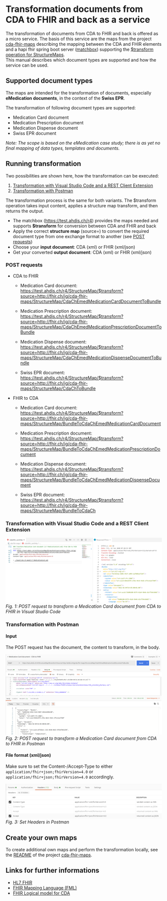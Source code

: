 # Transformation documents from CDA to FHIR and back as a service

The transformation of documents from CDA to FHIR and back is offered as a micro service. The basis of this service are the maps from the project [cda-fhir-maps](https://github.com/hl7ch/cda-fhir-maps) describing the mapping between the CDA and FHIR elements and a hapi fhir spring boot server ([matchbox](https://github.com/ahdis/matchbox)) supporting the [$transform operation for StructureMaps](http://www.hl7.org/fhir/structuremap-operation-transform.html).   
This manual describes which document types are supported and how the service can be used.

## Supported document types
The maps are intended for the transformation of documents, especially **eMedication documents**, in the context of the **Swiss EPR**.

The transformation of following document types are supported:

* Medication Card document
* Medication Prescription document
* Medication Dispense document
* Swiss EPR document 

*Note: The scope is based on the eMedication case study; there is as yet no final mapping of data types, templates and documents.*

## Running transformation

Two possibilities are shown here, how the transformation can be executed:
1. [Transformation with Visual Studio Code and a REST Client Extension](#transformation-with-visual-studio-code-and-a-rest-client-extension)
2. [Transformation with Postman](#transformation-with-postman)

The transformation process is the same for both variants. The $transform operation takes input content, applies a structure map transform, and then returns the output.

* The matchbox (https://test.ahdis.ch/r4) provides the maps needed and supports **$transform** for conversion between CDA and FHIR and back
* Apply the correct **structure map** (source=) to convert the required document type from one exchange format to another (see [POST requests](#post-requests))
* Choose your **input document**: CDA (xml) or FHIR (xml/json)
* Get your converted **output document**: CDA (xml) or FHIR (xml/json)

### POST requests

* CDA to FHIR

   * Medication Card document:   
   https://test.ahdis.ch/r4/StructureMap/$transform?source=http://fhir.ch/ig/cda-fhir-maps/StructureMap/CdaChEmedMedicationCardDocumentToBundle
   
   * Medication Prescription document:   
   https://test.ahdis.ch/r4/StructureMap/$transform?source=http://fhir.ch/ig/cda-fhir-maps/StructureMap/CdaChEmedMedicationPrescriptionDocumentToBundle
   
   * Medication Dispense document:   
   https://test.ahdis.ch/r4/StructureMap/$transform?source=http://fhir.ch/ig/cda-fhir-maps/StructureMap/CdaChEmedMedicationDispenseDocumentToBundle
   
   * Swiss EPR document:   
   https://test.ahdis.ch/r4/StructureMap/$transform?source=http://fhir.ch/ig/cda-fhir-maps/StructureMap/CdaChToBundle
   
   
* FHIR to CDA

   * Medication Card document:   
   https://test.ahdis.ch/r4/StructureMap/$transform?source=http://fhir.ch/ig/cda-fhir-maps/StructureMap/BundleToCdaChEmedMedicationCardDocument
   
   * Medication Prescription document:   
   https://test.ahdis.ch/r4/StructureMap/$transform?source=http://fhir.ch/ig/cda-fhir-maps/StructureMap/BundleToCdaChEmedMedicationPrescriptionDocument
   
   * Medication Dispense document:   
   https://test.ahdis.ch/r4/StructureMap/$transform?source=http://fhir.ch/ig/cda-fhir-maps/StructureMap/BundleToCdaChEmedMedicationDispenseDocument
   
   * Swiss EPR document:   
   https://test.ahdis.ch/r4/StructureMap/$transform?source=http://fhir.ch/ig/cda-fhir-maps/StructureMap/BundleToCdaCh


### Transformation with Visual Studio Code and a REST Client Extension
![POST request](https://github.com/ahdis/test.ahdis.ch/blob/master/images/Transformation-POST-VSCode.png)
*Fig. 1: POST request to transform a Medication Card document from CDA to FHIR in Visual Studio Code*


### Transformation with Postman

#### Input
The POST request has the document, the content to transform, in the body.

![POST request](https://github.com/ahdis/test.ahdis.ch/blob/master/images/Transformation-POST.png)
*Fig. 2: POST request to transform a Medication Card document from CDA to FHIR in Postman*

#### File format (xml/json)
Make sure to set the Content-/Accept-Type to either `application/fhir+json;fhirVersion=4.0` or `application/fhir+json;fhirVersion=4.0` accordingly.

![Headers](https://github.com/ahdis/test.ahdis.ch/blob/master/images/Transformation-Headers.png)
*Fig. 3: Set Headers in Postman*

## Create your own maps
To create additional own maps and perform the transformation locally, see the [README](https://github.com/hl7ch/cda-fhir-maps#implementation-guide-cda-fhir-maps) of the project [cda-fhir-maps](https://github.com/hl7ch/cda-fhir-maps).

## Links for further informations

* [HL7 FHIR](http://www.hl7.org/fhir/)
* [FHIR Mapping Language (FML)](https://www.hl7.org/fhir/mapping-language.html)
* [FHIR Logical model for CDA](http://build.fhir.org/ig/HL7/cda-core-2.0/branches/master/index.html)
